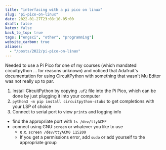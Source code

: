 ```yaml
---
title: "interfacing with a pi pico on linux"
slug: "pi-pico-on-linux"
date: 2022-01-27T23:08:10-05:00
draft: false
katex: false
back_to_top: true
tags: ["engsci", "other", "programming"]
website_carbon: true
aliases:
  - "/posts/2022/pi-pico-on-linux"
---
```


Needed to use a Pi Pico for one of my courses (which mandated circuitpython ... for reasons unknown) and noticed that Adafruit's documentation for using CircuitPython with something that wasn't Mu Editor was not really up to par.

1. Install CircuitPython by copying `.uf2` file into the Pi Pico, which can be done by just plugging it into your computer
2. `python3 -m pip install circuitpython-stubs` to get completions with your LSP of choice
3. Connect to serial port to view `print`s and logging info
  - find the appropriate port with `ls /dev/ttyACM*`
  - connect using GNU `screen` or whatever you like to use
    - e.x. `screen /dev/ttyACM0 115200`
    - If you get a permissions error, add `sudo` or add yourself to the appropriate group
